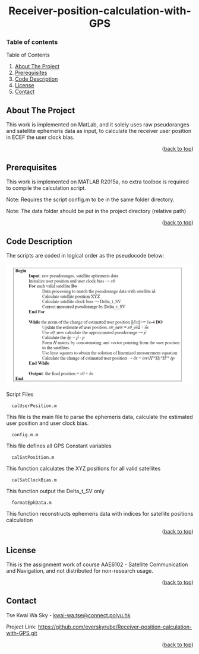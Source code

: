 <div id="top"></div>

<h1 align="center">Receiver-position-calculation-with-GPS</h1>
 
### Table of contents
<!-- TABLE OF CONTENTS -->
<summary>Table of Contents</summary>
  <ol>
   <li><a href="#about-the-project">About The Project</a></li>
    <li><a href="#prerequisites">Prerequisites</a></li>
    <li><a href="#code-description">Code Description</a></li>
    <li><a href="#license">License</a></li>
    <li><a href="#contact">Contact</a></li>
  </ol>


<!-- ABOUT THE PROJECT -->
## About The Project
<p>This work is implemented on MatLab, and it solely uses raw pseudoranges and satellite ephemeris data as input, to calculate the receiver user position in ECEF the user clock bias.</p>

<p align="right">(<a href="#top">back to top</a>)</p>

## Prerequisites

<p> This work is implemented on MATLAB R2015a, no extra toolbox is required to compile the calculation script. </p>
<p> Note: Requires the script config.m to be in the same folder directory. </p>
<p> Note: The data folder should be put in the project directory (relative path) </p>
  
<p align="right">(<a href="#top">back to top</a>)</p>

<!-- USAGE EXAMPLES -->
## Code Description

<p>The scripts are coded in logical order as the pseudocode below:</p>
<div align="center" height="400"><img src="images/pseudocode.JPG"></div>

<div>
 <p>Script Files</p>
</div>

```
  calUserPosition.m
```
<p>This file is the main file to parse the ephemeris data, calculate the estimated user position and user clock bias.</p>

```
  config.m.m
```
<p>This file defines all GPS Constant variables </p>

```
  calSatPosition.m
```
<p>This function calculates the XYZ positions for all valid satellites</p>

```
  calSatClockBias.m
```
<p>This function output the Delta_t_SV only</p>

```
  formatEphData.m
```
<p> This function reconstructs ephemeris data with indices for satellite positions calculation </p>

<p align="right">(<a href="#top">back to top</a>)</p>



<!-- LICENSE -->
## License

This is the assignment work of course AAE6102 - Satellite Communication and Navigation, and not distributed for non-research usage. 

<p align="right">(<a href="#top">back to top</a>)</p>

<!-- CONTACT -->
## Contact

Tse Kwai Wa Sky - kwai-wa.tse@connect.polyu.hk

Project Link: https://github.com/everskyrube/Receiver-position-calculation-with-GPS.git

<p align="right">(<a href="#top">back to top</a>)</p>
